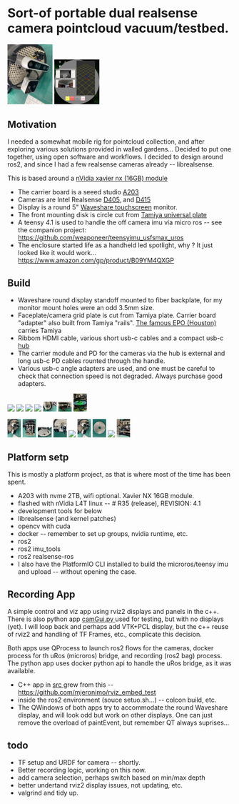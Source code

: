# Sort-of portable dual realsense camera pointcloud vacuum/testbed.
 <img src="./resources/IMG_4609.png" width="20%"></img>
 <img src="./resources/running_cam.png" width="20%"></img> 

## Motivation

I needed a somewhat mobile rig for pointcloud collection, and after exploring various solutions provided in walled
gardens... Decided to put one together, using open software and workflows. I decided to design around ros2, and since I had
a few realsense cameras already -- librealsense.

This is based around a [nVidia xavier nx (16GB) module](https://www.nvidia.com/en-us/autonomous-machines/embedded-systems/jetson-xavier-series/ 'xavier nx')


- The carrier board is a seeed studio [A203](https://www.seeedstudio.com/A203-Carrier-Board-for-Jetson-Nano-Xavier-NX-V2-p-5214.html 'Seeed A203')
- Cameras are Intel Realsense [D405](https://www.intelrealsense.com/depth-camera-d405/ 'realsense D405'), and [D415](https://www.intelrealsense.com/depth-camera-d415/ 'realsense D415')
- Display is a round 5" [Waveshare touchscreen](https://www.waveshare.com/5inch-1080x1080-lcd.htm 'waveshare') monitor.
- The front mounting disk is circle cut from [Tamiya universal plate](https://www.tamiyausa.com/shop/educational-construction/universal-plate/ 'Tamiya Plate')
- A teensy 4.1 is used to handle the off camera imu via micro ros -- see the companion project: https://github.com/weaponeer/teensyimu_usfsmax_uros
- The enclosure started life as a handheld led spotlight, why ? It just looked like it would work... https://www.amazon.com/gp/product/B09YM4QXGP

## Build

- Waveshare round display standoff mounted to fiber backplate, for my monitor mount holes were an odd 3.5mm size.
- Faceplate/camera grid plate is cut from Tamiya plate.  Carrier board "adapter" also built from Tamiya "rails". [The famous EPO (Houston) ](https://epohouston.com/ 'EPO') carries Tamiya
- Ribbom HDMI cable, various short usb-c cables and a compact usb-c [hub]( https://www.amazon.com/gp/product/B0BP81NSNZ '5port hub')
- The carrier module and PD for the cameras via the hub is external and long usb-c PD cables rounted through the handle.
- Various usb-c angle adapters are used, and one must be careful to check that connection speed is not degraded.  Always purchase good adapters. 

<img src="./resources/IMG_4315.png" width="6%"></img>
<img src="./resources/IMG_4317.png" width="6%"></img> 
<img src="./resources/IMG_4316.png" width="6%"></img> 
<img src="./resources/IMG_4360.png" width="6%"></img> 
<img src="./resources/IMG_4610.png" width="6%"></img> 
<img src="./resources/IMG_4361.png" width="6%"></img> 
<img src="./resources/IMG_4393.png" width="6%"></img>

<img src="./resources/IMG_4609.png" width="6%"></img> 
<img src="./resources/IMG_4386.png" width="6%"></img> 
<img src="./resources/IMG_4384.png" width="6%"></img> 
<img src="./resources/IMG_4391.png" width="6%"></img>
<img src="./resources/IMG_4356.png" width="6%"></img> 
<img src="./resources/IMG_4609.png" width="6%"></img> 
<img src="./resources/IMG_4381.png" width="6%"></img> 
<img src="./resources/IMG_4357.png" width="6%"></img> 
<img src="./resources/IMG_4383.png" width="6%"></img> 

## Platform setp

This is mostly a platform project, as that is where most of the time has been spent.  

- A203 with nvme 2TB, wifi optional. Xavier NX 16GB module.
- flashed with nVidia L4T linux -- # R35 (release), REVISION: 4.1
- development tools for below
- librealsense (and kernel patches)
- opencv with cuda
- docker -- remember to set up groups, nvidia runtime, etc.
- ros2
- ros2 imu_tools
- ros2 realsense-ros
- I also have the PlatformIO CLI installed to build the microros/teensy imu and upload -- without opening the case.

## Recording App

A simple control and viz app using rviz2 displays and panels in the c++.  There is also python app [camGui.py ](./src/camGui.py 'camGui') used for testing, 
but with no displays (yet).  I will loop back and perhaps add VTK+PCL display, but the c++ reuse of rviz2 and handling of TF Frames, etc., complicate this decision.

Both apps use QProcess to launch ros2 flows for the cameras, docker process for th uRos (microros) bridge, and recording (ros2 bag) process.  The python app uses docker python api to handle the uRos bridge, as it was available.

- C++ app in [src ](./src 'src') grew from this -- https://github.com/mjeronimo/rviz_embed_test
- inside the ros2 environment (souce setuo.sh...) -- colcon build, etc.
- The QWindows of both apps try to accommodate the round Waveshare display, and will look odd but work on other displays.  One can just remove the overload of paintEvent, 
but remember QT always suprises... 

## todo

- TF setup and URDF for camera -- shortly.
- Better recording logic, working on this now.
- add camera selection, perhaps switch based on min/max depth
- better undertand rviz2 display issues, not updating, etc.
- valgrind and tidy up. 




